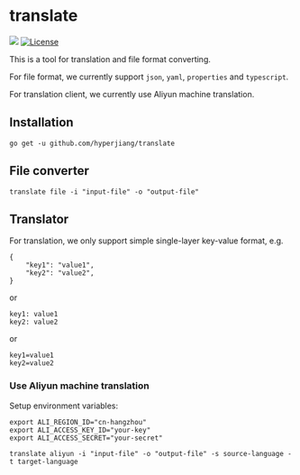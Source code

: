 # translate

[![](https://goreportcard.com/badge/github.com/hyperjiang/translate)](https://goreportcard.com/report/github.com/hyperjiang/translate)
[![License](https://img.shields.io/github/license/hyperjiang/translate.svg)](https://github.com/hyperjiang/translate)

This is a tool for translation and file format converting.

For file format, we currently support `json`, `yaml`, `properties` and `typescript`.

For translation client, we currently use Aliyun machine translation.

## Installation

```
go get -u github.com/hyperjiang/translate
```

## File converter

```
translate file -i "input-file" -o "output-file"
```

## Translator

For translation, we only support simple single-layer key-value format, e.g.

```
{
    "key1": "value1",
    "key2": "value2",
}
```

or

```
key1: value1
key2: value2
```

or

```
key1=value1
key2=value2
```

### Use Aliyun machine translation

Setup environment variables:

```
export ALI_REGION_ID="cn-hangzhou"
export ALI_ACCESS_KEY_ID="your-key"
export ALI_ACCESS_SECRET="your-secret"
```

```
translate aliyun -i "input-file" -o "output-file" -s source-language -t target-language
```
